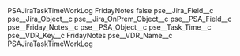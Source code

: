 <?xml version="1.0" encoding="UTF-8"?>
<CustomMetadata xmlns="http://soap.sforce.com/2006/04/metadata" xmlns:xsi="http://www.w3.org/2001/XMLSchema-instance" xmlns:xsd="http://www.w3.org/2001/XMLSchema">
    <label>PSAJiraTaskTimeWorkLog FridayNotes</label>
    <protected>false</protected>
    <values>
        <field>pse__Jira_Field__c</field>
        <value xsi:nil="true"/>
    </values>
    <values>
        <field>pse__Jira_Object__c</field>
        <value xsi:nil="true"/>
    </values>
    <values>
        <field>pse__Jira_OnPrem_Object__c</field>
        <value xsi:nil="true"/>
    </values>
    <values>
        <field>pse__PSA_Field__c</field>
        <value xsi:type="xsd:string">pse__Friday_Notes__c</value>
    </values>
    <values>
        <field>pse__PSA_Object__c</field>
        <value xsi:type="xsd:string">pse__Task_Time__c</value>
    </values>
    <values>
        <field>pse__VDR_Key__c</field>
        <value xsi:type="xsd:string">FridayNotes</value>
    </values>
    <values>
        <field>pse__VDR_Name__c</field>
        <value xsi:type="xsd:string">PSAJiraTaskTimeWorkLog</value>
    </values>
</CustomMetadata>

